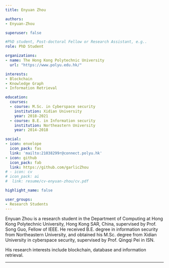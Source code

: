 ```yaml
---
title: Enyuan Zhou

authors:
- Enyuan-Zhou

superuser: false

#PhD student, Post-doctoral Fellow or Research Assistant, e.g..
role: PhD Student

organizations:
- name: The Hong Kong Polytechnic University
  url: "https://www.polyu.edu.hk/"

interests:
- Blockchain
- Knowledge Graph
- Information Retrieval

education:
  courses:
  - course: M.Sc. in Cyberspace security
    institution: Xidian University
    year: 2018-2021
  - course: B.E. in Information security
    institution: Northeastern University
    year: 2014-2018

social:
- icon: envelope
  icon_pack: fas
  link: 'mailto:21038299r@connect.polyu.hk'
- icon: github
  icon_pack: fab
  link: https://github.com/garlicZhou
# - icon: cv
# icon_pack: ai
#  link: resume/cv-enyuan-zhou/cv.pdf

highlight_name: false

user_groups:
- Research Students
---
```


Enyuan Zhou is a research student in the Department of Computing at Hong Kong Polytechnic University, Hong Kong SAR, China, supervised by Prof. Song Guo, Fellow of IEEE.  He received B.E. degree in information security from Northeastern University, and obtained his M.Sc. degree from Xidian University in cyberspace security, supervised by Prof. Qingqi Pei in ISN.



His research interests include blockchain, database and information retrieval.

---